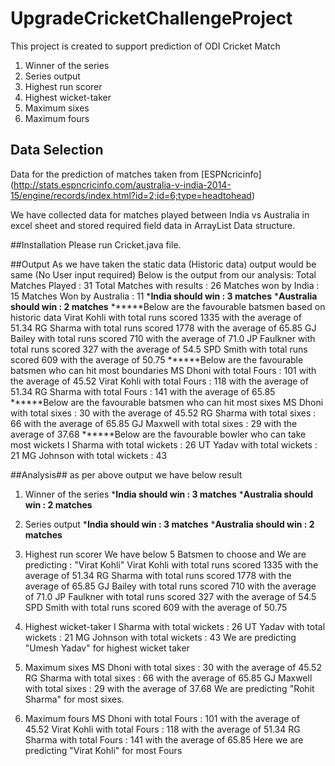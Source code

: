 # UpgradeCricketChallengeProject

This project is created to support prediction of ODI Cricket Match 
1.	Winner of the series
2.	Series output
3.	Highest run scorer
4.	Highest wicket-taker
5.	Maximum sixes
6.	Maximum fours

## Data Selection
Data for the prediction of matches taken from [ESPNcricinfo] (http://stats.espncricinfo.com/australia-v-india-2014-15/engine/records/index.html?id=2;id=6;type=headtohead)

We have collected data for matches played between India vs Australia in excel sheet and stored required field data in ArrayList Data structure.


##Installation
Please run Cricket.java file.

##Output
As we have taken the static data (Historic data) output would be same (No User input required)
Below is the output from our analysis:
Total Matches Played : 31
Total Matches with results : 26
Matches won by India : 15
Matches Won by Australia : 11
*****India should win : 3 matches****
*****Australia should win : 2 matches****
******Below are the favourable batsmen based on historic data
Virat Kohli	 with total runs scored 	1335 with the average of 51.34
RG Sharma	 with total runs scored 	1778 with the average of 65.85
GJ Bailey	 with total runs scored 	710 with the average of 71.0
JP Faulkner	 with total runs scored 	327 with the average of 54.5
SPD Smith	 with total runs scored 	609 with the average of 50.75
******Below are the favourable batsmen who can hit most boundaries
MS Dhoni	 with total Fours : 	101 with the average of 45.52
Virat Kohli	 with total Fours : 	118 with the average of 51.34
RG Sharma	 with total Fours : 	141 with the average of 65.85
******Below are the favourable batsmen who can hit most sixes
MS Dhoni	 with total sixes : 	30 with the average of 45.52
RG Sharma	 with total sixes : 	66 with the average of 65.85
GJ Maxwell	 with total sixes : 	29 with the average of 37.68
******Below are the favourable bowler who can take most wickets
I Sharma	 with total wickets : 	26
UT Yadav	 with total wickets : 	21
MG Johnson	 with total wickets : 	43

##Analysis##
as per above output we have below result
1.	Winner of the series
*****India should win : 3 matches****
*****Australia should win : 2 matches****
2.	Series output
*****India should win : 3 matches****
*****Australia should win : 2 matches****
3.	Highest run scorer
We have below 5 Batsmen to choose and We are predicting : "Virat Kohli"
Virat Kohli	 with total runs scored 	1335 with the average of 51.34
RG Sharma	 with total runs scored 	1778 with the average of 65.85
GJ Bailey	 with total runs scored 	710 with the average of 71.0
JP Faulkner	 with total runs scored 	327 with the average of 54.5
SPD Smith	 with total runs scored 	609 with the average of 50.75

4.	Highest wicket-taker
I Sharma	 with total wickets : 	26
UT Yadav	 with total wickets : 	21
MG Johnson	 with total wickets : 	43
We are predicting "Umesh Yadav" for highest wicket taker

5.	Maximum sixes
MS Dhoni	 with total sixes : 	30 with the average of 45.52
RG Sharma	 with total sixes : 	66 with the average of 65.85
GJ Maxwell	 with total sixes : 	29 with the average of 37.68
We are predicting "Rohit Sharma" for most sixes.

6.	Maximum fours
MS Dhoni	 with total Fours : 	101 with the average of 45.52
Virat Kohli	 with total Fours : 	118 with the average of 51.34
RG Sharma	 with total Fours : 	141 with the average of 65.85
Here we are predicting "Virat Kohli" for most Fours
